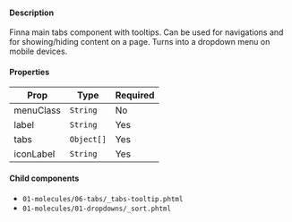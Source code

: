 #### Description

Finna main tabs component with tooltips. Can be used for navigations and for showing/hiding content on a page. Turns into a dropdown menu on mobile devices.

#### Properties

| Prop       | Type      | Required |
| ---------- | --------- | -------- |
| menuClass  | `String`  | No       |
| label      | `String`  | Yes      |
| tabs       | `Object[]`| Yes      |
| iconLabel  | `String`  | Yes      |

#### Child components

- `01-molecules/06-tabs/_tabs-tooltip.phtml`
- `01-molecules/01-dropdowns/_sort.phtml`
